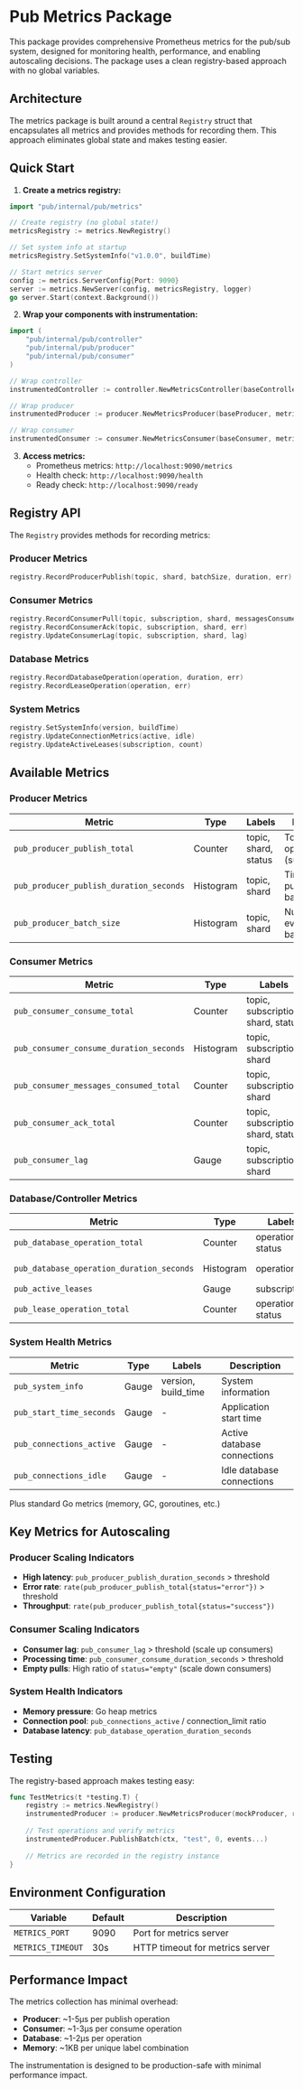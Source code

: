 # Pub Metrics Package

This package provides comprehensive Prometheus metrics for the pub/sub system, designed for monitoring health, performance, and enabling autoscaling decisions. The package uses a clean registry-based approach with no global variables.

## Architecture

The metrics package is built around a central `Registry` struct that encapsulates all metrics and provides methods for recording them. This approach eliminates global state and makes testing easier.

## Quick Start

1. **Create a metrics registry:**

```go
import "pub/internal/pub/metrics"

// Create registry (no global state!)
metricsRegistry := metrics.NewRegistry()

// Set system info at startup
metricsRegistry.SetSystemInfo("v1.0.0", buildTime)

// Start metrics server
config := metrics.ServerConfig{Port: 9090}
server := metrics.NewServer(config, metricsRegistry, logger)
go server.Start(context.Background())
```

2. **Wrap your components with instrumentation:**

```go
import (
    "pub/internal/pub/controller"
    "pub/internal/pub/producer" 
    "pub/internal/pub/consumer"
)

// Wrap controller
instrumentedController := controller.NewMetricsController(baseController, metricsRegistry)

// Wrap producer  
instrumentedProducer := producer.NewMetricsProducer(baseProducer, metricsRegistry)

// Wrap consumer
instrumentedConsumer := consumer.NewMetricsConsumer(baseConsumer, metricsRegistry)
```

3. **Access metrics:**
   - Prometheus metrics: `http://localhost:9090/metrics`
   - Health check: `http://localhost:9090/health`
   - Ready check: `http://localhost:9090/ready`

## Registry API

The `Registry` provides methods for recording metrics:

### Producer Metrics
```go
registry.RecordProducerPublish(topic, shard, batchSize, duration, err)
```

### Consumer Metrics
```go
registry.RecordConsumerPull(topic, subscription, shard, messagesConsumed, duration, err)
registry.RecordConsumerAck(topic, subscription, shard, err)
registry.UpdateConsumerLag(topic, subscription, shard, lag)
```

### Database Metrics
```go
registry.RecordDatabaseOperation(operation, duration, err)
registry.RecordLeaseOperation(operation, err)
```

### System Metrics
```go
registry.SetSystemInfo(version, buildTime)
registry.UpdateConnectionMetrics(active, idle)
registry.UpdateActiveLeases(subscription, count)
```

## Available Metrics

### Producer Metrics

| Metric | Type | Labels | Description |
|--------|------|--------|-------------|
| `pub_producer_publish_total` | Counter | topic, shard, status | Total publish operations (success/error) |
| `pub_producer_publish_duration_seconds` | Histogram | topic, shard | Time spent publishing batches |
| `pub_producer_batch_size` | Histogram | topic, shard | Number of events per batch |

### Consumer Metrics

| Metric | Type | Labels | Description |
|--------|------|--------|-------------|
| `pub_consumer_consume_total` | Counter | topic, subscription, shard, status | Total consume operations (success/error/empty) |
| `pub_consumer_consume_duration_seconds` | Histogram | topic, subscription, shard | Time spent consuming messages |
| `pub_consumer_messages_consumed_total` | Counter | topic, subscription, shard | Total messages consumed |
| `pub_consumer_ack_total` | Counter | topic, subscription, shard, status | Total acknowledgments |
| `pub_consumer_lag` | Gauge | topic, subscription, shard | Messages behind latest offset |

### Database/Controller Metrics

| Metric | Type | Labels | Description |
|--------|------|--------|-------------|
| `pub_database_operation_total` | Counter | operation, status | Total database operations |
| `pub_database_operation_duration_seconds` | Histogram | operation | Database operation latency |
| `pub_active_leases` | Gauge | subscription | Current active leases |
| `pub_lease_operation_total` | Counter | operation, status | Lease operations (create/delete/expire) |

### System Health Metrics

| Metric | Type | Labels | Description |
|--------|------|--------|-------------|
| `pub_system_info` | Gauge | version, build_time | System information |
| `pub_start_time_seconds` | Gauge | - | Application start time |
| `pub_connections_active` | Gauge | - | Active database connections |
| `pub_connections_idle` | Gauge | - | Idle database connections |

Plus standard Go metrics (memory, GC, goroutines, etc.)

## Key Metrics for Autoscaling

### Producer Scaling Indicators
- **High latency**: `pub_producer_publish_duration_seconds` > threshold
- **Error rate**: `rate(pub_producer_publish_total{status="error"})` > threshold
- **Throughput**: `rate(pub_producer_publish_total{status="success"})`

### Consumer Scaling Indicators
- **Consumer lag**: `pub_consumer_lag` > threshold (scale up consumers)
- **Processing time**: `pub_consumer_consume_duration_seconds` > threshold
- **Empty pulls**: High ratio of `status="empty"` (scale down consumers)

### System Health Indicators
- **Memory pressure**: Go heap metrics
- **Connection pool**: `pub_connections_active` / connection_limit ratio
- **Database latency**: `pub_database_operation_duration_seconds`

## Testing

The registry-based approach makes testing easy:

```go
func TestMetrics(t *testing.T) {
    registry := metrics.NewRegistry()
    instrumentedProducer := producer.NewMetricsProducer(mockProducer, registry)
    
    // Test operations and verify metrics
    instrumentedProducer.PublishBatch(ctx, "test", 0, events...)
    
    // Metrics are recorded in the registry instance
}
```

## Environment Configuration

| Variable | Default | Description |
|----------|---------|-------------|
| `METRICS_PORT` | 9090 | Port for metrics server |
| `METRICS_TIMEOUT` | 30s | HTTP timeout for metrics server |

## Performance Impact

The metrics collection has minimal overhead:
- **Producer**: ~1-5μs per publish operation
- **Consumer**: ~1-3μs per consume operation  
- **Database**: ~1-2μs per operation
- **Memory**: ~1KB per unique label combination

The instrumentation is designed to be production-safe with minimal performance impact.